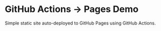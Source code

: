 # GitHub Actions → Pages Demo

Simple static site auto-deployed to GitHub Pages using GitHub Actions.

